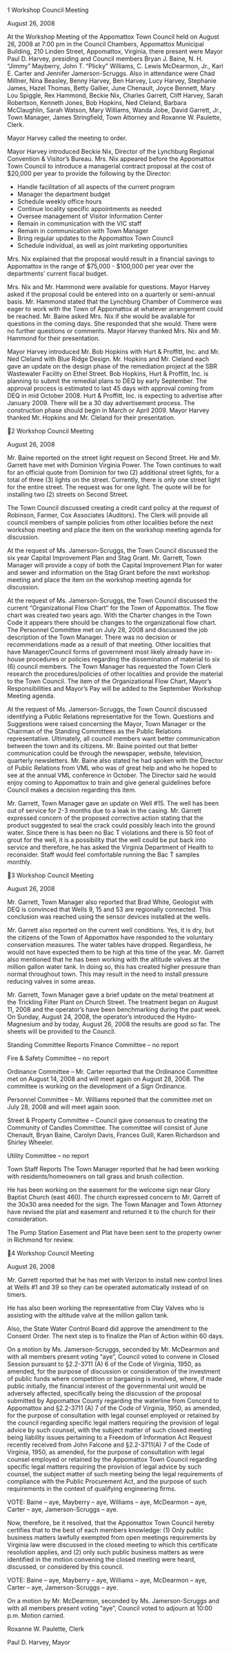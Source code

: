 1  Workshop Council Meeting

August 26, 2008

At the Workshop Meeting of the Appomattox Town Council held on August 26, 2008 at 7:00 pm
in the Council Chambers, Appomattox Municipal Building, 210 Linden Street, Appomattox,
Virginia, there present were Mayor Paul D. Harvey, presiding and Council members Bryan J.
Baine, N. H. “Jimmy” Mayberry, John T. “Plicky” Williams, C. Lewis McDearmon, Jr., Karl E.
Carter and Jennifer Jamerson-Scruggs.   Also in attendance were Chad Millner, Nina Beasley,
Benny Harvey, Ben Harvey, Lucy Harvey, Stephanie James, Hazel Thomas, Betty Gallier, June
Chenault, Joyce Bennett, Mary Lou Spiggle, Rex Hammond, Beckie Nix, Charles Garrett, Cliff
Harvey, Sarah Robertson, Kenneth Jones, Bob Hopkins, Ned Cleland, Barbara McClaughlin,
Sarah Watson, Mary Williams, Wanda Jobe, David Garrett, Jr., Town Manager, James
Stringfield, Town Attorney and Roxanne W. Paulette, Clerk.

Mayor Harvey called the meeting to order.

Mayor Harvey introduced Beckie Nix, Director of the Lynchburg Regional Convention &
Visitor’s Bureau.  Mrs. Nix appeared before the Appomattox Town Council to introduce a
managerial contract proposal at the cost of $20,000 per year to provide the following by the
Director:

-  Handle facilitation of all aspects of the current program
-  Manager the department budget
-  Schedule weekly office hours
-  Continue locality specific appointments as needed
-  Oversee management of Visitor Information Center
-  Remain in communication with the VIC staff
-  Remain in communication with Town Manager
-  Bring regular updates to the Appomattox Town Council
-  Schedule individual, as well as joint marketing opportunities

Mrs. Nix explained that the proposal would result in a financial savings to Appomattox in the
range of $75,000 - $100,000 per year over the departments’ current fiscal budget.

Mrs. Nix and Mr. Hammond were available for questions.  Mayor Harvey asked if the proposal
could be entered into on a quarterly or semi-annual basis.  Mr. Hammond stated that the
Lynchburg Chamber of Commerce was eager to work with the Town of Appomattox at whatever
arrangement could be reached.  Mr. Baine asked Mrs. Nix if she would be available for questions
in the coming days.  She responded that she would.  There were no further questions or
comments.  Mayor Harvey thanked Mrs. Nix and Mr. Hammond for their presentation.

Mayor Harvey introduced Mr. Bob Hopkins with Hurt & Proffitt, Inc. and Mr. Ned Cleland with
Blue Ridge Design.  Mr. Hopkins and Mr. Cleland each gave an update on the design phase of
the remediation project at the SBR Wastewater Facility on Ethel Street.  Bob Hopkins, Hurt &
Proffitt, Inc. is planning to submit the remedial plans to DEQ by early September.  The approval
process is estimated to last 45 days with approval coming from DEQ in mid October 2008.  Hurt
& Proffitt, Inc. is expecting to advertise after January 2009.  There will be a 30 day
advertisement process.  The construction phase should begin in March or April 2009.  Mayor
Harvey thanked Mr. Hopkins and Mr. Cleland for their presentation.

2  Workshop Council Meeting

August 26, 2008

Mr. Baine reported on the street light request on Second Street.  He and Mr. Garrett have met
with Dominion Virginia Power.  The Town continues to wait for an official quote from
Dominion for two (2) additional street lights, for a total of three (3) lights on the street.
Currently, there is only one street light for the entire street.  The request was for one light.  The
quote will be for installing two (2) streets on Second Street.

The Town Council discussed creating a credit card policy at the request of Robinson, Farmer,
Cox Associates (Auditors).  The Clerk will provide all council members of sample policies from
other localities before the next workshop meeting and place the item on the workshop meeting
agenda for discussion.

At the request of Ms. Jamerson-Scruggs, the Town Council discussed the six year Capital
Improvement Plan and Stag Grant.  Mr. Garrett, Town Manager will provide a copy of both the
Capital Improvement Plan for water and sewer and information on the Stag Grant before the next
workshop meeting and place the item on the workshop meeting agenda for discussion.

At the request of Ms. Jamerson-Scruggs, the Town Council discussed the current
“Organizational Flow Chart” for the Town of Appomattox.  The flow chart was created two
years ago.  With the Charter changes in the Town Code it appears there should be changes to the
organizational flow chart.  The Personnel Committee met on July 28, 2008 and discussed the job
description of the Town Manager.  There was no decision or recommendations made as a result
of that meeting.  Other localities that have Manager/Council forms of government most likely
already have in-house procedures or policies regarding the dissemination of material to six (6)
council members.  The Town Manager has requested the Town Clerk research the
procedures/policies of other localities and provide the material to the Town Council.  The item of
the Organizational Flow Chart, Mayor’s Responsibilities and Mayor’s Pay will be added to the
September Workshop Meeting agenda.

At the request of Ms. Jamerson-Scruggs, the Town Council discussed identifying a Public
Relations representative for the Town.  Questions and Suggestions were raised concerning the
Mayor, Town Manager or the Chairman of the Standing Committees as the Public Relations
representative.  Ultimately, all council members want better communication between the town
and its citizens.  Mr. Baine pointed out that better communication could be through the
newspaper, website, television, quarterly newsletters.  Mr. Baine also stated he had spoken with
the Director of Public Relations from VML who was of great help and who he hoped to see at
the annual VML conference in October.  The Director said he would enjoy coming to
Appomattox to train and give general guidelines before Council makes a decision regarding this
item.

Mr. Garrett, Town Manager gave an update on Well #15.  The well has been out of service for
2-3 months due to a leak in the casing.  Mr. Garrett expressed concern of the proposed corrective
action stating that the product suggested to seal the crack could possibly leach into the ground
water.  Since there is has been no Bac T violations and there is 50 foot of grout for the well, it is
a possibility that the well could be put back into service and therefore, he has asked the Virginia
Department of Health to reconsider.  Staff would feel comfortable running the Bac T samples
monthly.

3  Workshop Council Meeting

August 26, 2008

Mr. Garrett, Town Manager also reported that Brad White, Geologist with DEQ is convinced
that Wells 9, 15 and 53 are regionally connected.  This conclusion was reached using the sensor
devices installed at the wells.

Mr. Garrett also reported on the current well conditions.  Yes, it is dry, but the citizens of the
Town of Appomattox have responded to the voluntary conservation measures.  The water tables
have dropped.  Regardless, he would not have expected them to be high at this time of the year.
Mr. Garrett also mentioned that he has been working with the altitude valves at the million
gallon water tank.  In doing so, this has created higher pressure than normal throughout town.
This may result in the need to install pressure reducing valves in some areas.

Mr. Garrett, Town Manager gave a brief update on the metal treatment at the Trickling Filter
Plant on Church Street.  The treatment began on August 11, 2008 and the operator’s have been
benchmarking during the past week.  On Sunday, August 24, 2008, the operator’s introduced the
Hydro-Magnesium and by today, August 26, 2008 the results are good so far.  The sheets will be
provided to the Council.

Standing Committee Reports
Finance Committee – no report

Fire & Safety Committee – no report

Ordinance Committee – Mr. Carter reported that the Ordinance Committee met on August 14,
2008 and will meet again on August 28, 2008.  The committee is working on the development of
a Sign Ordinance.

Personnel Committee – Mr. Williams reported that the committee met on July 28, 2008 and will
meet again soon.

Street & Property Committee – Council gave consensus to creating the Community of Candles
Committee.  The committee will consist of June Chenault, Bryan Baine, Carolyn Davis, Frances
Guill, Karen Richardson and Shirley Wheeler.

Utility Committee – no report

Town Staff Reports
The Town Manager reported that he had been working with residents/homeowners on tall grass
and brush collection.

He has been working on the easement for the welcome sign near Glory Baptist Church (east
460).  The church expressed concern to Mr. Garrett of the 30x30 area needed for the sign.  The
Town Manager and Town Attorney have revised the plat and easement and returned it to the
church for their consideration.

The Pump Station Easement and Plat have been sent to the property owner in Richmond for
review.

4  Workshop Council Meeting

August 26, 2008

Mr. Garrett reported that he has met with Verizon to install new control lines at Wells #1 and 39
so they can be operated automatically instead of on timers.

He has also been working the representative from Clay Valves who is assisting with the altitude
valve at the million gallon tank.

Also, the State Water Control Board did approve the amendment to the Consent Order.  The next
step is to finalize the Plan of Action within 60 days.

On a motion by Ms. Jamerson-Scruggs, seconded by Mr. McDearmon and with all members
present voting “aye”, Council voted to convene in Closed Session pursuant to §2.2-3711 (A) 6 of
the Code of Virginia, 1950, as amended, for the purpose of discussion or consideration of the
investment of public funds where competition or bargaining is involved, where, if made public
initially, the financial interest of the governmental unit would be adversely affected, specifically
being the discussion of the proposal submitted by Appomattox County regarding the waterline
from Concord to Appomattox and §2.2-3711 (A) 7 of the Code of Virginia, 1950, as amended,
for the purpose of consultation with legal counsel employed or retained by the council regarding
specific legal matters requiring the provision of legal advice by such counsel, with the subject
matter of such closed meeting being liability issues pertaining to a Freedom of Information Act
Request recently received from John Falcone and §2.2-3711(A) 7 of the Code of Virginia, 1950,
as amended, for the purpose of consultation with legal counsel employed or retained by the
Appomattox Town Council regarding specific legal matters requiring the provision of legal
advice by such counsel, the subject matter of such meeting being the legal requirements of
compliance with the Public Procurement Act, and the purpose of such requirements in the
context of qualifying engineering firms.

VOTE:  Baine – aye, Mayberry – aye, Williams – aye, McDearmon – aye, Carter – aye,
Jamerson-Scruggs – aye.

Now, therefore, be it resolved, that the Appomattox Town Council hereby certifies that to the
best of each members knowledge:  (1) Only public business matters lawfully exempted from
open meetings requirements by Virginia law were discussed in the closed meeting to which this
certificate resolution applies, and (2) only such public business matters as were identified in the
motion convening the closed meeting were heard, discussed, or considered by this council.

VOTE:  Baine – aye, Mayberry – aye, Williams – aye, McDearmon – aye, Carter – aye,
Jamerson-Scruggs – aye.

On a motion by Mr. McDearmon, seconded by Ms. Jamerson-Scruggs and with all members
present voting “aye”, Council voted to adjourn at 10:00 p.m.  Motion carried.

Roxanne W. Paulette, Clerk

Paul D. Harvey, Mayor

